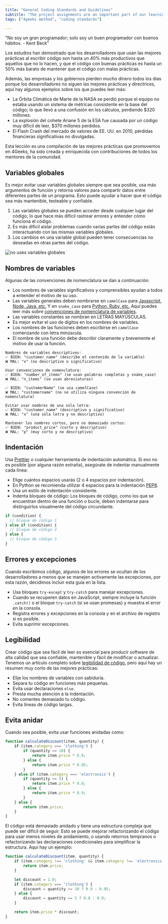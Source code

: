 ```yaml
---
title: "General Coding Standards and Guidelines"
subtitle: "The project assignments are an important part of our learning method; these lessons will show you what to expect and why they matter so much."
tags: ["4geeks method", "coding standards"]

---
```


<quote>"No soy un gran programador; solo soy un buen programador con buenos hábitos. - Kent Beck"</quote>

Los estudios han demostrado que los desarrolladores que usan las mejores prácticas al escribir código son hasta un 40% más productivos que aquellos que no lo hacen, y que el código con buenas prácticas es hasta un 50% más barato de mantener que el código con malas prácticas.

Además, las empresas y los gobiernos pierden mucho dinero todos los días porque los desarrolladores no siguen las mejores prácticas y directrices, aquí hay algunos ejemplos sobre los que puedes leer más:

- La Órbita Climática de Marte de la NASA se perdió porque el equipo no estaba usando un sistema de métricas consistente en la base del código; lo que llevó a una confusión en los cálculos, perdiendo $320 millones.
- La explosión del cohete Ariane 5 de la ESA fue causada por un código muy difícil de leer, $370 millones perdidos.
- El Flash Crash del mercado de valores de EE. UU. en 2010, pérdidas financieras significativas no divulgadas.

Esta lección es una compilación de las mejores prácticas que promovemos en 4Geeks, ha sido creada y enriquecida con contribuciones de todos los mentores de la comunidad.

## Variables globales
Es mejor evitar usar variables globales siempre que sea posible, usa más argumentos de función y retorna valores para compartir datos entre diferentes partes de un programa. Esto puede ayudar a hacer que el código sea más mantenible, testeable y confiable.

1. Las variables globales se pueden acceder desde cualquier lugar del código, lo que hace más difícil rastrear errores y entender cómo funciona el código.
2. Es más difícil aislar problemas cuando varias partes del código están interactuando con las mismas variables globales.
3. Los cambios en una variable global pueden tener consecuencias no deseadas en otras partes del código.

![no uses variables globales](https://github.com/breatheco-de/content/blob/4588ac449e1507072c022ca433d0db46a431881d/src/assets/images/good-bad-example-code-1-global-variables.png?raw=true)

## Nombres de variables
Algunas de las convenciones de nomenclatura se dan a continuación:

- Los nombres de variables significativos y comprensibles ayudan a todos a entender el motivo de su uso.
- Las variables generales deben nombrarse en `camelCase` para [Javascript, Node, Java, etc.](https://en.wikipedia.org/wiki/Camel_case) Y en `snake_case` para [Python, Ruby, etc.](https://en.wikipedia.org/wiki/Snake_case) Aquí puedes leer más sobre [convenciones de nomenclatura de variables](https://4geeks.com/lesson/variable-naming-conventions).
- Las variables constantes se nombran en LETRAS MAYÚSCULAS.
- Es mejor evitar el uso de dígitos en los nombres de variables.
- Los nombres de las funciones deben escribirse en `camelCase` comenzando con letra minúscula.
- El nombre de una función debe describir claramente y brevemente el motivo de usar la función.

```text
Nombres de variables descriptivos:
✅ BIEN: "customer_name" (describe el contenido de la variable)
❌ MAL: "x" (no descriptivo o significativo)

Usar convenciones de nomenclatura:
✅ BIEN: "number_of_items" (se usan palabras completas y snake_case)
❌ MAL: "n_items" (se usan abreviaturas)

✅ BIEN: "customerName" (se usa camelCase)
❌ MAL: "customername" (no se utiliza ninguna convención de nomenclatura)

Evitar usar nombres de una sola letra:
✅ BIEN: "customer_name" (descriptivo y significativo)
❌ MAL: "x" (una sola letra y no descriptivo)

Mantener los nombres cortos, pero no demasiado cortos:
✅ BIEN: "product_price" (corto y descriptivo)
❌ MAL: "p" (muy corto y no descriptivo)
```

## Indentación

Usa [Prettier](https://prettier.io/) o cualquier herramienta de indentación automática. Si eso no es posible (por alguna razón extraña), asegúrate de indentar manualmente cada línea:

- Elige cuántos espacios usarás (2 o 4 espacios por indentación).
- En Python se recomienda utilizar 4 espacios para la indentación [PEP8](https://peps.python.org/pep-0008/#indentation).
- Usa un estilo de indentación consistente.
- Indenta bloques de código: Los bloques de código, como los que se encuentran dentro de una función o bucle, deben indentarse para distinguirlos visualmente del código circundante.

```javascript
if (condition) {
  // bloque de código 1
} else if (condition) {
  // bloque de código 2
} else {
  // bloque de código 3
}
```

## Errores y excepciones
Cuando escribimos código, algunos de los errores se ocultan de los desarrolladores a menos que se manejen activamente las excepciones, por esta razón, decidimos incluir esta guía en la lista.

- Usa bloques `try-except` y `try-catch` para manejar excepciones.
- Cuando se recuperen datos en JavaScript, siempre incluye la función `.catch()` o el bloque `try-catch` (si se usan promesas) y muestra el error en la consola.
- Registra errores y excepciones en la consola y en el archivo de registro si es posible.
- Evita suprimir excepciones.

## Legibilidad

Crear código que sea fácil de leer es esencial para producir software de alta calidad que sea confiable, mantenible y fácil de modificar o actualizar. Tenemos un artículo completo sobre [legibilidad de código](https://4geeks.com/es/lesson/que-es-y-como-mejorar-la-legibilidad-del-codigo), pero aquí hay un resumen muy corto de las mejores prácticas:

- Elije los nombres de variables con sabiduría.
- Separa tu código en funciones más pequeñas.
- Evita usar declaraciones `else`.
- Presta mucha atención a la indentación.
- No comentes demasiado tu código.
- Evita líneas de código largas.

## Evita anidar

Cuando sea posible, evita usar funciones anidadas como:

```js
function calculateDiscount(item, quantity) {
    if (item.category === 'clothing') {
        if (quantity >= 10) {
            return item.price * 0.9;
        } else {
            return item.price * 0.95;
        }
    } else if (item.category === 'electronics') {
        if (quantity >= 5) {
            return item.price * 0.8;
        } else {
            return item.price * 0.9;
        }
    } else {
        return item.price;
    }
}
```

El código está demasiado anidado y tiene una estructura compleja que puede ser difícil de seguir. Esto se puede mejorar refactorizando el código para usar menos niveles de anidamiento, o usando retornos tempranos o refactorizando las declaraciones condicionales para simplificar la estructura. Aquí hay un ejemplo:

```js
function calculateDiscount(item, quantity) {
    if (item.category !== 'clothing' && item.category !== 'electronics') {
        return item.price;
    }

    let discount = 1.0;
    if (item.category === 'clothing') {
        discount = quantity >= 10 ? 0.9 : 0.95;
    } else {
        discount = quantity >= 5 ? 0.8 : 0.9;
    }

    return item.price * discount;
}
```
